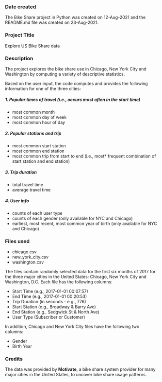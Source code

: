 ### Date created
The Bike Share project in Python was created on 12-Aug-2021 and the README.md
file was created on 23-Aug-2021.

### Project Title
Explore US Bike Share data

### Description
The project explores the bike share use in Chicago, New York City and
Washington by computing a variety of descriptive statistics.

Based on the user input, the code computes and provides the following information
for one of the three cities:

##### 1. Popular times of travel (i.e., occurs most often in the start time)
* most common month
* most common day of week
* most common hour of day

##### 2. Popular stations and trip
* most common start station
* most common end station
* most common trip from start to end (i.e., most* frequent combination of start
station and end station)

##### 3. Trip duration
* total travel time
* average travel time

##### 4. User info
* counts of each user type
* counts of each gender (only available for NYC and Chicago)
* earliest, most recent, most common year of birth (only available for NYC and Chicago)

### Files used
- chicago.csv
- new_york_city.csv
- washington.csv

The files contain randomly selected data for the first six months of 2017  for
the three major cities in the United States: Chicago, New York City and
Washington, D.C. Each file has the following columns:
- Start Time (e.g., 2017-01-01 00:07:57)
- End Time (e.g., 2017-01-01 00:20:53)
- Trip Duration (in seconds - e.g., 776)
- Start Station (e.g., Broadway & Barry Ave)
- End Station (e.g., Sedgwick St & North Ave)
- User Type (Subscriber or Customer)

In addition, Chicago and New York City files have the following two columns:
- Gender
- Birth Year

### Credits
The data was provided by **Motivate**, a bike share system provider for many
major cities in the United States, to uncover bike share usage patterns.
